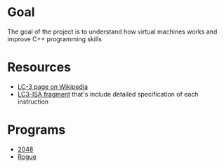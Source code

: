 # Goal
The goal of the project is to understand how virtual machines works and improve C++ programming skills
# Resources
- [LC-3 page on Wikipedia](https://en.wikipedia.org/wiki/Little_Computer_3)
- [LC3-ISA fragment](https://www.jmeiners.com/lc3-vm/supplies/lc3-isa.pdf) that's include detailed specification of each instruction
# Programs
- [2048](https://www.jmeiners.com/lc3-vm/supplies/2048.obj)
- [Rogue](https://www.jmeiners.com/lc3-vm/supplies/rogue.obj)
